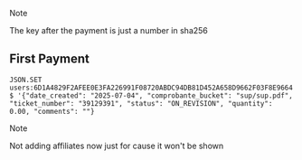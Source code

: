 
>[!NOTE]
>The key after the payment is just a number in sha256

## First Payment

```redis
JSON.SET users:6D1A4829F2AFEE0E3FA226991F08720ABDC94DB81D452A658D9662F03F8E9664 $ '{"date_created": "2025-07-04", "comprobante_bucket": "sup/sup.pdf", "ticket_number": "39129391", "status": "ON_REVISION", "quantity": 0.00, "comments": ""}
```

>[!NOTE]
>Not adding affiliates now just for cause it won't be shown
